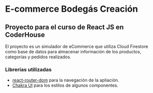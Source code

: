 # E-commerce Bodegás Creación

## Proyecto para el curso de React JS en CoderHouse

El proyecto es un simulador de eCommerce que utiliza Cloud Firestore como base de datos para almacenar información de los productos, categorías y pedidos realizados.

### Librerias utilizadas

- [react-router-dom](https://github.com/remix-run/react-router#readme) para la navegación de la apliación.
- [Chakra UI](https://chakra-ui.com/) para los estilos de algunos componentes.
